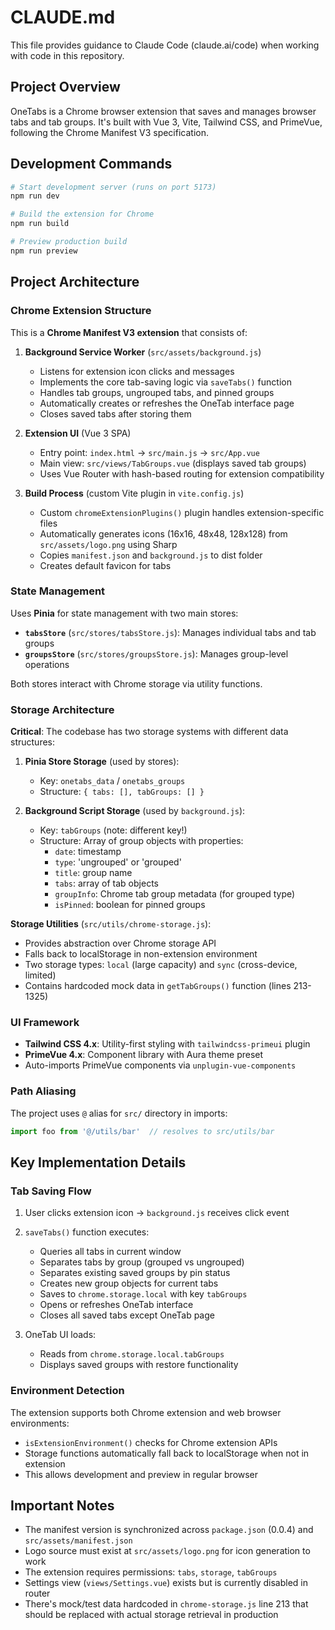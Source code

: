# CLAUDE.md

This file provides guidance to Claude Code (claude.ai/code) when working with code in this repository.

## Project Overview

OneTabs is a Chrome browser extension that saves and manages browser tabs and tab groups. It's built with Vue 3, Vite, Tailwind CSS, and PrimeVue, following the Chrome Manifest V3 specification.

## Development Commands

```bash
# Start development server (runs on port 5173)
npm run dev

# Build the extension for Chrome
npm run build

# Preview production build
npm run preview
```

## Project Architecture

### Chrome Extension Structure

This is a **Chrome Manifest V3 extension** that consists of:

1. **Background Service Worker** (`src/assets/background.js`)
   - Listens for extension icon clicks and messages
   - Implements the core tab-saving logic via `saveTabs()` function
   - Handles tab groups, ungrouped tabs, and pinned groups
   - Automatically creates or refreshes the OneTab interface page
   - Closes saved tabs after storing them

2. **Extension UI** (Vue 3 SPA)
   - Entry point: `index.html` → `src/main.js` → `src/App.vue`
   - Main view: `src/views/TabGroups.vue` (displays saved tab groups)
   - Uses Vue Router with hash-based routing for extension compatibility

3. **Build Process** (custom Vite plugin in `vite.config.js`)
   - Custom `chromeExtensionPlugins()` plugin handles extension-specific files
   - Automatically generates icons (16x16, 48x48, 128x128) from `src/assets/logo.png` using Sharp
   - Copies `manifest.json` and `background.js` to dist folder
   - Creates default favicon for tabs

### State Management

Uses **Pinia** for state management with two main stores:

- **`tabsStore`** (`src/stores/tabsStore.js`): Manages individual tabs and tab groups
- **`groupsStore`** (`src/stores/groupsStore.js`): Manages group-level operations

Both stores interact with Chrome storage via utility functions.

### Storage Architecture

**Critical**: The codebase has two storage systems with different data structures:

1. **Pinia Store Storage** (used by stores):
   - Key: `onetabs_data` / `onetabs_groups`
   - Structure: `{ tabs: [], tabGroups: [] }`

2. **Background Script Storage** (used by `background.js`):
   - Key: `tabGroups` (note: different key!)
   - Structure: Array of group objects with properties:
     - `date`: timestamp
     - `type`: 'ungrouped' or 'grouped'
     - `title`: group name
     - `tabs`: array of tab objects
     - `groupInfo`: Chrome tab group metadata (for grouped type)
     - `isPinned`: boolean for pinned groups

**Storage Utilities** (`src/utils/chrome-storage.js`):
- Provides abstraction over Chrome storage API
- Falls back to localStorage in non-extension environment
- Two storage types: `local` (large capacity) and `sync` (cross-device, limited)
- Contains hardcoded mock data in `getTabGroups()` function (lines 213-1325)

### UI Framework

- **Tailwind CSS 4.x**: Utility-first styling with `tailwindcss-primeui` plugin
- **PrimeVue 4.x**: Component library with Aura theme preset
- Auto-imports PrimeVue components via `unplugin-vue-components`

### Path Aliasing

The project uses `@` alias for `src/` directory in imports:
```js
import foo from '@/utils/bar'  // resolves to src/utils/bar
```

## Key Implementation Details

### Tab Saving Flow

1. User clicks extension icon → `background.js` receives click event
2. `saveTabs()` function executes:
   - Queries all tabs in current window
   - Separates tabs by group (grouped vs ungrouped)
   - Separates existing saved groups by pin status
   - Creates new group objects for current tabs
   - Saves to `chrome.storage.local` with key `tabGroups`
   - Opens or refreshes OneTab interface
   - Closes all saved tabs except OneTab page

3. OneTab UI loads:
   - Reads from `chrome.storage.local.tabGroups`
   - Displays saved groups with restore functionality

### Environment Detection

The extension supports both Chrome extension and web browser environments:
- `isExtensionEnvironment()` checks for Chrome extension APIs
- Storage functions automatically fall back to localStorage when not in extension
- This allows development and preview in regular browser

## Important Notes

- The manifest version is synchronized across `package.json` (0.0.4) and `src/assets/manifest.json`
- Logo source must exist at `src/assets/logo.png` for icon generation to work
- The extension requires permissions: `tabs`, `storage`, `tabGroups`
- Settings view (`views/Settings.vue`) exists but is currently disabled in router
- There's mock/test data hardcoded in `chrome-storage.js` line 213 that should be replaced with actual storage retrieval in production

